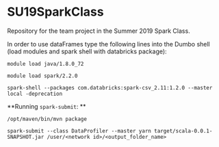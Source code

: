 # SU19SparkClass
Repository for the team project in the Summer 2019 Spark Class.

In order to use dataFrames type the following lines into the Dumbo shell (load modules and spark shell with databricks package): 

````module load java/1.8.0_72 ````

````module load spark/2.2.0 ````

````spark-shell --packages com.databricks:spark-csv_2.11:1.2.0 --master local -deprecation````


**Running ````spark-submit````: **

    /opt/maven/bin/mvn package
    
    spark-submit --class DataProfiler --master yarn target/scala-0.0.1-SNAPSHOT.jar /user/<network id>/<output_folder_name>
